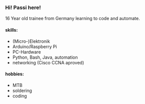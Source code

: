 ### Hi! Passi here!
16 Year old trainee from Germany learning to
code and automate.

#### skills:
- (Micro-)Elektronik
- Arduino/Raspberry Pi
- PC-Hardware
- Python, Bash, Java, automation
- networking (Cisco CCNA aproved)

#### hobbies:
- MTB
- soldering
- coding
